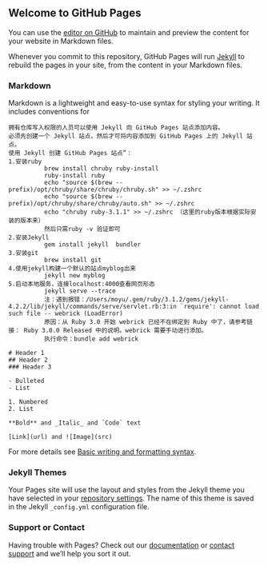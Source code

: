 ## Welcome to GitHub Pages

You can use the [editor on GitHub](https://github.com/moyu5021/slurm/edit/gh-pages/index.md) to maintain and preview the content for your website in Markdown files.

Whenever you commit to this repository, GitHub Pages will run [Jekyll](https://jekyllrb.com/) to rebuild the pages in your site, from the content in your Markdown files.

### Markdown

Markdown is a lightweight and easy-to-use syntax for styling your writing. It includes conventions for

```markdow
拥有仓库写入权限的人员可以使用 Jekyll 向 GitHub Pages 站点添加内容。
必须先创建一个 Jekyll 站点，然后才可将内容添加到 GitHub Pages 上的 Jekyll 站点。 
使用 Jekyll 创建 GitHub Pages 站点”：
1.安装ruby
          brew install chruby ruby-install
          ruby-install ruby
          echo "source $(brew --prefix)/opt/chruby/share/chruby/chruby.sh" >> ~/.zshrc
          echo "source $(brew --prefix)/opt/chruby/share/chruby/auto.sh" >> ~/.zshrc
          echo "chruby ruby-3.1.1" >> ~/.zshrc （这里的ruby版本根据实际安装的版本来）
          然后只需ruby -v 验证即可
2.安装Jekyll
          gem install jekyll  bundler
3.安装git
          brew install git
4.使用jekyll构建一个默认的站点myblog出来
          jekyll new myblog
5.启动本地服务，连接localhost:4000查看网页形态
          jekyll serve --trace
          注：遇到报错：/Users/moyu/.gem/ruby/3.1.2/gems/jekyll-4.2.2/lib/jekyll/commands/serve/servlet.rb:3:in `require': cannot load such file -- webrick (LoadError)
          原因：从 Ruby 3.0 开始 webrick 已经不在绑定到 Ruby 中了，请参考链接： Ruby 3.0.0 Released 中的说明。webrick 需要手动进行添加。
          执行命令：bundle add webrick

# Header 1
## Header 2
### Header 3

- Bulleted
- List

1. Numbered
2. List

**Bold** and _Italic_ and `Code` text

[Link](url) and ![Image](src)
```

For more details see [Basic writing and formatting syntax](https://docs.github.com/en/github/writing-on-github/getting-started-with-writing-and-formatting-on-github/basic-writing-and-formatting-syntax).

### Jekyll Themes

Your Pages site will use the layout and styles from the Jekyll theme you have selected in your [repository settings](https://github.com/moyu5021/slurm/settings/pages). The name of this theme is saved in the Jekyll `_config.yml` configuration file.

### Support or Contact

Having trouble with Pages? Check out our [documentation](https://docs.github.com/categories/github-pages-basics/) or [contact support](https://support.github.com/contact) and we’ll help you sort it out.

